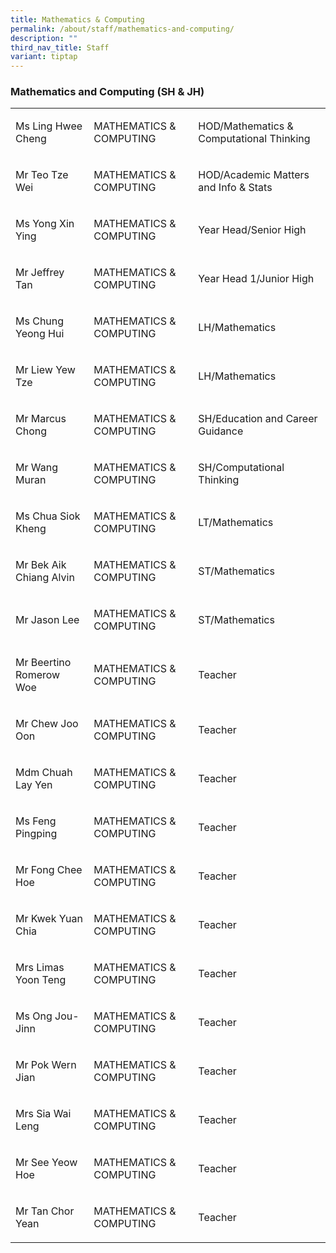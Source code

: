 ```yaml
---
title: Mathematics & Computing
permalink: /about/staff/mathematics-and-computing/
description: ""
third_nav_title: Staff
variant: tiptap
---
```

<h3>Mathematics and Computing (SH &amp; JH)</h3><table><tbody><tr><td rowspan="1" colspan="1"><p>Ms Ling Hwee Cheng</p></td><td rowspan="1" colspan="1"><p>MATHEMATICS &amp; COMPUTING</p></td><td rowspan="1" colspan="1"><p>HOD/Mathematics &amp; Computational Thinking</p></td></tr><tr><td rowspan="1" colspan="1"><p>Mr Teo Tze Wei</p></td><td rowspan="1" colspan="1"><p>MATHEMATICS &amp; COMPUTING</p></td><td rowspan="1" colspan="1"><p>HOD/Academic Matters and Info &amp; Stats</p></td></tr><tr><td rowspan="1" colspan="1"><p>Ms Yong Xin Ying</p></td><td rowspan="1" colspan="1"><p>MATHEMATICS &amp; COMPUTING</p></td><td rowspan="1" colspan="1"><p>Year Head/Senior High</p></td></tr><tr><td rowspan="1" colspan="1"><p>Mr Jeffrey Tan</p></td><td rowspan="1" colspan="1"><p>MATHEMATICS &amp; COMPUTING</p></td><td rowspan="1" colspan="1"><p>Year Head 1/Junior High</p></td></tr><tr><td rowspan="1" colspan="1"><p>Ms Chung Yeong Hui</p></td><td rowspan="1" colspan="1"><p>MATHEMATICS &amp; COMPUTING</p></td><td rowspan="1" colspan="1"><p>LH/Mathematics</p></td></tr><tr><td rowspan="1" colspan="1"><p>Mr Liew Yew Tze</p></td><td rowspan="1" colspan="1"><p>MATHEMATICS &amp; COMPUTING</p></td><td rowspan="1" colspan="1"><p>LH/Mathematics</p></td></tr><tr><td rowspan="1" colspan="1"><p>Mr Marcus Chong</p></td><td rowspan="1" colspan="1"><p>MATHEMATICS &amp; COMPUTING</p></td><td rowspan="1" colspan="1"><p>SH/Education and Career Guidance</p></td></tr><tr><td rowspan="1" colspan="1"><p>Mr Wang Muran</p></td><td rowspan="1" colspan="1"><p>MATHEMATICS &amp; COMPUTING</p></td><td rowspan="1" colspan="1"><p>SH/Computational Thinking</p></td></tr><tr><td rowspan="1" colspan="1"><p>Ms Chua Siok Kheng</p></td><td rowspan="1" colspan="1"><p>MATHEMATICS &amp; COMPUTING</p></td><td rowspan="1" colspan="1"><p>LT/Mathematics</p></td></tr><tr><td rowspan="1" colspan="1"><p>Mr Bek Aik Chiang Alvin</p></td><td rowspan="1" colspan="1"><p>MATHEMATICS &amp; COMPUTING</p></td><td rowspan="1" colspan="1"><p>ST/Mathematics</p></td></tr><tr><td rowspan="1" colspan="1"><p>Mr Jason Lee</p></td><td rowspan="1" colspan="1"><p>MATHEMATICS &amp; COMPUTING</p></td><td rowspan="1" colspan="1"><p>ST/Mathematics</p></td></tr><tr><td rowspan="1" colspan="1"><p>Mr Beertino Romerow Woe</p></td><td rowspan="1" colspan="1"><p>MATHEMATICS &amp; COMPUTING</p></td><td rowspan="1" colspan="1"><p>Teacher</p></td></tr><tr><td rowspan="1" colspan="1"><p>Mr Chew Joo Oon</p></td><td rowspan="1" colspan="1"><p>MATHEMATICS &amp; COMPUTING</p></td><td rowspan="1" colspan="1"><p>Teacher</p></td></tr><tr><td rowspan="1" colspan="1"><p>Mdm Chuah Lay Yen</p></td><td rowspan="1" colspan="1"><p>MATHEMATICS &amp; COMPUTING</p></td><td rowspan="1" colspan="1"><p>Teacher</p></td></tr><tr><td rowspan="1" colspan="1"><p>Ms Feng Pingping</p></td><td rowspan="1" colspan="1"><p>MATHEMATICS &amp; COMPUTING</p></td><td rowspan="1" colspan="1"><p>Teacher</p></td></tr><tr><td rowspan="1" colspan="1"><p>Mr Fong Chee Hoe</p></td><td rowspan="1" colspan="1"><p>MATHEMATICS &amp; COMPUTING</p></td><td rowspan="1" colspan="1"><p>Teacher</p></td></tr><tr><td rowspan="1" colspan="1"><p>Mr Kwek Yuan Chia</p></td><td rowspan="1" colspan="1"><p>MATHEMATICS &amp; COMPUTING</p></td><td rowspan="1" colspan="1"><p>Teacher</p></td></tr><tr><td rowspan="1" colspan="1"><p>Mrs Limas Yoon Teng</p></td><td rowspan="1" colspan="1"><p>MATHEMATICS &amp; COMPUTING</p></td><td rowspan="1" colspan="1"><p>Teacher</p></td></tr><tr><td rowspan="1" colspan="1"><p>Ms Ong Jou-Jinn</p></td><td rowspan="1" colspan="1"><p>MATHEMATICS &amp; COMPUTING</p></td><td rowspan="1" colspan="1"><p>Teacher</p></td></tr><tr><td rowspan="1" colspan="1"><p>Mr Pok Wern Jian</p></td><td rowspan="1" colspan="1"><p>MATHEMATICS &amp; COMPUTING</p></td><td rowspan="1" colspan="1"><p>Teacher</p></td></tr><tr><td rowspan="1" colspan="1"><p>Mrs Sia Wai Leng</p></td><td rowspan="1" colspan="1"><p>MATHEMATICS &amp; COMPUTING</p></td><td rowspan="1" colspan="1"><p>Teacher</p></td></tr><tr><td rowspan="1" colspan="1"><p>Mr See Yeow Hoe</p></td><td rowspan="1" colspan="1"><p>MATHEMATICS &amp; COMPUTING</p></td><td rowspan="1" colspan="1"><p>Teacher</p></td></tr><tr><td rowspan="1" colspan="1"><p>Mr Tan Chor Yean</p></td><td rowspan="1" colspan="1"><p>MATHEMATICS &amp; COMPUTING</p></td><td rowspan="1" colspan="1"><p>Teacher</p></td></tr></tbody></table><p></p>